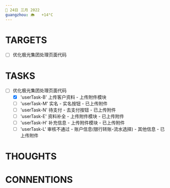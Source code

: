 ```yaml
---
📆 24日 三月 2022
guangzhou: 🌦   +14°C
---
```


# TARGETS
- [ ] 优化极光集团处理页面代码

# TASKS
- [ ] 优化极光集团处理页面代码
	- [x] 'userTask-B' 上传客户资料 - 上传附件模块
	- [ ] 'userTask-M' 实名 - 实名按钮 - 已上传附件
	- [ ] 'userTask-N' 待支付 - 去支付按钮 - 已上传附件
	- [ ] 'userTask-E' 资料补全 - 上传附件模块 - 已上传附件
	- [ ] 'userTask-H' 补充信息 - 上传附件模块 - 已上传附件
	- [ ] 'userTask-L'  审核不通过 - 账户信息(银行转账-流水选择) - 其他信息 - 已上传附件

# THOUGHTS
# CONNENTIONS